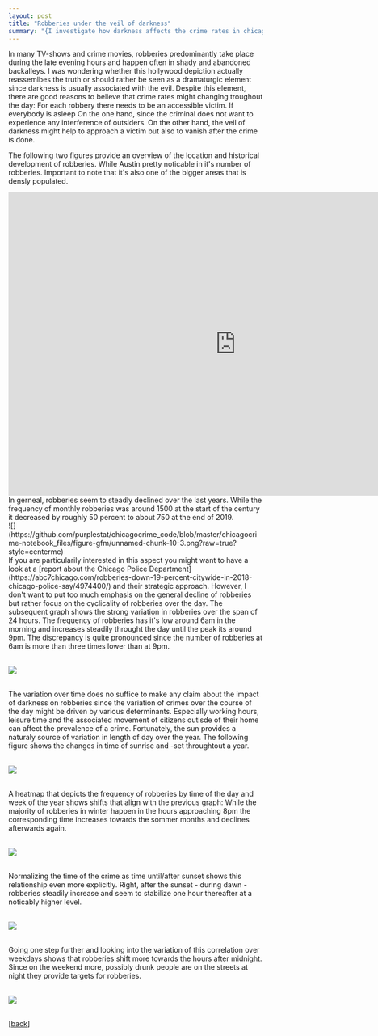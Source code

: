 ```yaml
---
layout: post
title: "Robberies under the veil of darkness"
summary: "{I investigate how darkness affects the crime rates in chicago}"
---
```

In many TV-shows and crime movies, robberies predominantly take place during the late evening hours and happen often in shady and abandoned backalleys. I was wondering whether this hollywood depiction actually reassemlbes 
the truth or should rather be seen as a dramaturgic element since darkness is usually associated with the evil.
Despite this element, there are good reasons to believe that crime rates might changing troughout the day: For each robbery there needs to be an accessible victim. If everybody is asleep  On the one hand, 
since the criminal does not want to experience any interference of outsiders. On the other hand, the veil of darkness might help to approach a victim but also to vanish after the crime is done. 

The following two figures provide an overview of the location and historical development of robberies.
While Austin pretty noticable in it's number of robberies. Important to note that it's also one of the bigger areas that is densly populated.
<center>
<iframe src="https://rstudio-pubs-static.s3.amazonaws.com/565190_a675b3a64eed4b558a71d91683244ac9.html" style="border: none; width: 900px; height: 600px" scrolling="no"></iframe>
</center>
In gerneal, robberies seem to steadly declined over the last years. While the frequency of monthly robberies was around 1500 at the start of the century it decreased by roughly 50 percent to about 750 at the end of 2019. 
  <br> ![](https://github.com/purplestat/chicagocrime_code/blob/master/chicagocrime-notebook_files/figure-gfm/unnamed-chunk-10-3.png?raw=true?style=centerme)  
<br>
If you are particularily interested in this aspect you might want to have a look at a [report about the Chicago Police Department](https://abc7chicago.com/robberies-down-19-percent-citywide-in-2018-chicago-police-say/4974400/)
 and their strategic approach. However, I don't want to put too much emphasis on the general decline of robberies but rather focus on the cyclicality of robberies over the day. The subsequent graph shows the strong variation in robberies over the span of 24 hours. The frequency of robberies has it's low around 6am in the morning and increases steadily throught the day until the peak its around 9pm. The discrepancy is quite pronounced since the number of robberies at 6am is more than three times lower than at 9pm.
 
<br> ![](https://github.com/purplestat/chicagocrime_code/blob/master/chicagocrime-notebook_files/figure-gfm/unnamed-chunk-10-7.png?raw=true?style=centerme)  
<br>

The variation over time does no suffice to make any claim about the impact of darkness on robberies since the variation of crimes over the course of the day might be driven by various determinants. Especially working hours, leisure time and the associated movement of citizens outisde of their home can affect the prevalence of a crime. Fortunately, the sun provides a naturaly source of variation in length of day over the year. The following figure shows the changes in time of sunrise and -set throughtout a year.

  <br> ![](https://github.com/purplestat/chicagocrime_code/blob/master/chicagocrime-notebook_files/figure-gfm/unnamed-chunk-10-5.png?raw=true?style=centerme)  
<br>

A heatmap that depicts the frequency of robberies by time of the day and week of the year shows shifts that align with the previous graph: While the majority of robberies in winter happen in the hours approaching 8pm the corresponding time increases towards the sommer months and declines afterwards again. 

  <br> ![](https://github.com/purplestat/chicagocrime_code/blob/master/chicagocrime-notebook_files/figure-gfm/unnamed-chunk-10-1.png?raw=true?style=centerme)  
<br>

Normalizing the time of the crime as time until/after sunset shows this relationship even more explicitly. Right, after the sunset - during dawn - robberies steadily increase and seem to stabilize one hour thereafter at a noticably higher level.

  <br> ![](https://github.com/purplestat/chicagocrime_code/blob/master/chicagocrime-notebook_files/figure-gfm/unnamed-chunk-10-4.png?raw=true?style=centerme)  
<br>

Going one step further and looking into the variation of this correlation over weekdays shows that robberies shift more towards the hours after midnight. Since on the weekend more, possibly drunk people are on the streets at night they provide targets for robberies. 

  <br> ![](https://github.com/purplestat/chicagocrime_code/blob/master/chicagocrime-notebook_files/figure-gfm/unnamed-chunk-10-2.png?raw=true?style=centerme)  
<br>



[<a href="/blog">back</a>]
